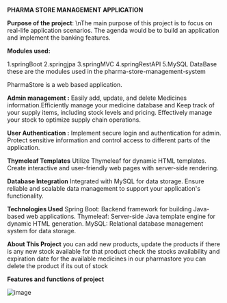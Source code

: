 **PHARMA STORE MANAGEMENT APPLICATION**

**Purpose of the project**: \nThe main purpose of this project is to focus on real-life application scenarios. The agenda would be to build an application and implement the banking features.

**Modules used:**

1.springBoot
2.springjpa
3.springMVC
4.springRestAPI
5.MySQL DataBase
these are the modules used in the pharma-store-management-system

PharmaStore is a web based application.

**Admin management :**
Easily add, update, and delete Medicines information.Efficiently manage your medicine database and Keep track of your supply items, including stock levels and pricing. Effectively manage your stock to optimize supply chain operations.

**User Authentication :**
Implement secure login and authentication for admin. Protect sensitive information and control access to different parts of the application.

**Thymeleaf Templates**
Utilize Thymeleaf for dynamic HTML templates. Create interactive and user-friendly web pages with server-side rendering.

**Database Integration**
Integrated with MySQL for data storage. Ensure reliable and scalable data management to support your application's functionality.

**Technologies Used**
Spring Boot: Backend framework for building Java-based web applications.
Thymeleaf: Server-side Java template engine for dynamic HTML generation.
MySQL: Relational database management system for data storage.

**About This Project**
you can add new products, update the products if there is any new stock available for that product
check the stocks availability and expiration date for the available medicines in our pharmastore
you can delete the product if its out of stock


**Features and functions of project**

![image](https://github.com/02ARTHI/Pharma-Store-Management-System/assets/164236172/cf46c633-01e7-4d49-8485-26d5e3fbd947)

